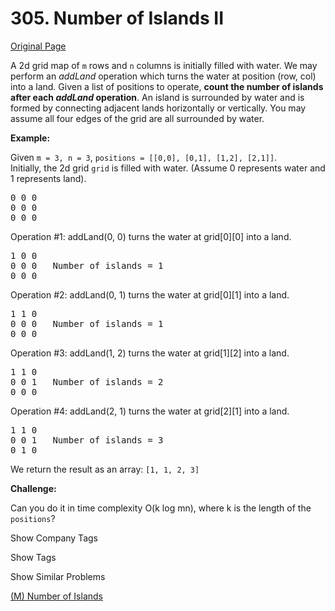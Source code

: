 # 305. Number of Islands II

[Original Page](https://leetcode.com/problems/number-of-islands-ii/)

A 2d grid map of `m` rows and `n` columns is initially filled with water. We may perform an _addLand_ operation which turns the water at position (row, col) into a land. Given a list of positions to operate, **count the number of islands after each _addLand_ operation**. An island is surrounded by water and is formed by connecting adjacent lands horizontally or vertically. You may assume all four edges of the grid are all surrounded by water.

**Example:**

Given `m = 3, n = 3`, `positions = [[0,0], [0,1], [1,2], [2,1]]`.  
Initially, the 2d grid `grid` is filled with water. (Assume 0 represents water and 1 represents land).

<pre>0 0 0
0 0 0
0 0 0
</pre>

Operation #1: addLand(0, 0) turns the water at grid[0][0] into a land.

<pre>1 0 0
0 0 0   Number of islands = 1
0 0 0
</pre>

Operation #2: addLand(0, 1) turns the water at grid[0][1] into a land.

<pre>1 1 0
0 0 0   Number of islands = 1
0 0 0
</pre>

Operation #3: addLand(1, 2) turns the water at grid[1][2] into a land.

<pre>1 1 0
0 0 1   Number of islands = 2
0 0 0
</pre>

Operation #4: addLand(2, 1) turns the water at grid[2][1] into a land.

<pre>1 1 0
0 0 1   Number of islands = 3
0 1 0
</pre>

We return the result as an array: `[1, 1, 2, 3]`

**Challenge:**

Can you do it in time complexity O(k log mn), where k is the length of the `positions`?

<div>

<div id="company_tags" class="btn btn-xs btn-warning">Show Company Tags</div>

<span class="hidebutton" style="display: none;">[Google](/company/google/)</span></div>

<div>

<div id="tags" class="btn btn-xs btn-warning">Show Tags</div>

<span class="hidebutton" style="display: none;">[Union Find](/tag/union-find/)</span></div>

<div>

<div id="similar" class="btn btn-xs btn-warning">Show Similar Problems</div>

<span class="hidebutton">[(M) Number of Islands](/problems/number-of-islands/)</span></div>